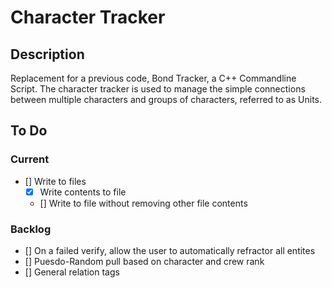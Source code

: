 # Character Tracker
## Description
Replacement for a previous code, Bond Tracker, a C++ Commandline Script.
The character tracker is used to manage the simple connections between multiple characters and groups of characters, referred to as Units.
## To Do
### Current
- [] Write to files
	- [X] Write contents to file
	- [] Write to file without removing other file contents
### Backlog
- [] On a failed verify, allow the user to automatically refractor all entites
- [] Puesdo-Random pull based on character and crew rank
- [] General relation tags